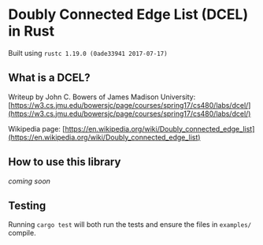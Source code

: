 # Doubly Connected Edge List (DCEL) in Rust

Built using `rustc 1.19.0 (0ade33941 2017-07-17)`

## What is a DCEL?

Writeup by John C. Bowers of James Madison University: [https://w3.cs.jmu.edu/bowersjc/page/courses/spring17/cs480/labs/dcel/](https://w3.cs.jmu.edu/bowersjc/page/courses/spring17/cs480/labs/dcel/)

Wikipedia page: [https://en.wikipedia.org/wiki/Doubly_connected_edge_list](https://en.wikipedia.org/wiki/Doubly_connected_edge_list)

## How to use this library

*coming soon*

## Testing

Running `cargo test` will both run the tests and ensure the files in `examples/` compile.
